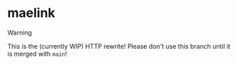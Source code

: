 # maelink
> [!Warning]
> This is the (currently WIP) HTTP rewrite! Please don't use this branch until it is merged with `main`!
